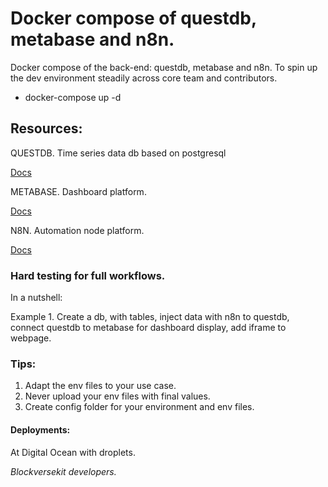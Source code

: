 # Docker compose of questdb, metabase and n8n.
Docker compose of the  back-end: questdb, metabase and n8n. To spin up the dev environment steadily across core team and contributors.

 * docker-compose up -d


## Resources:

QUESTDB. Time series data db based on postgresql

[Docs](https://questdb.io/docs)


METABASE. Dashboard platform.

[Docs](https://www.metabase.com/docs/latest/)


N8N. Automation node platform.

[Docs](https://docs.n8n.io/)


### Hard testing for full workflows.


In a nutshell:

Example 1. Create a db, with tables, inject data with n8n to questdb, connect questdb to metabase for dashboard display, add iframe to webpage.


### Tips:

1. Adapt the env files to your use case.
2. Never upload your env files with final values.
3. Create config folder for your environment and env files.

#### Deployments:
At Digital Ocean with droplets.


*Blockversekit developers.*